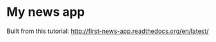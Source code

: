 My news app
=================
Built from this tutorial: http://first-news-app.readthedocs.org/en/latest/
